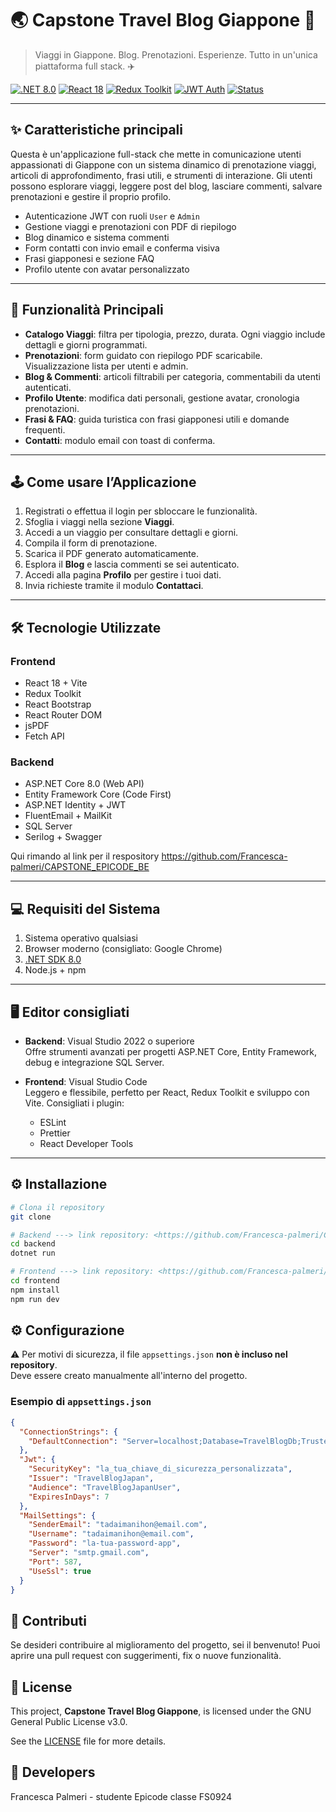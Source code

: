 # 🌏 Capstone Travel Blog Giappone 🗾

>  Viaggi in Giappone. Blog. Prenotazioni. Esperienze. Tutto in un'unica piattaforma full stack. ✈️

[![.NET 8.0](https://img.shields.io/badge/.NET-8.0-blueviolet)](https://learn.microsoft.com/en-us/dotnet/core/whats-new/dotnet-8)
[![React 18](https://img.shields.io/badge/React-18.2-blue)](https://reactjs.org/)
[![Redux Toolkit](https://img.shields.io/badge/Redux--Toolkit-Critical)](https://redux-toolkit.js.org/)
[![JWT Auth](https://img.shields.io/badge/Auth-JWT-green)]()
[![Status](https://img.shields.io/badge/status-In%20Development-yellow)]()

---

## ✨ Caratteristiche principali

Questa è un'applicazione full-stack che mette in comunicazione utenti appassionati di Giappone con un sistema dinamico di prenotazione viaggi, articoli di approfondimento, frasi utili, e strumenti di interazione. Gli utenti possono esplorare viaggi, leggere post del blog, lasciare commenti, salvare prenotazioni e gestire il proprio profilo.

- Autenticazione JWT con ruoli `User` e `Admin`
- Gestione viaggi e prenotazioni con PDF di riepilogo
- Blog dinamico e sistema commenti
- Form contatti con invio email e conferma visiva
- Frasi giapponesi e sezione FAQ
- Profilo utente con avatar personalizzato

---

## 🧩 Funzionalità Principali

- **Catalogo Viaggi**: filtra per tipologia, prezzo, durata. Ogni viaggio include dettagli e giorni programmati.
- **Prenotazioni**: form guidato con riepilogo PDF scaricabile. Visualizzazione lista per utenti e admin.
- **Blog & Commenti**: articoli filtrabili per categoria, commentabili da utenti autenticati.
- **Profilo Utente**: modifica dati personali, gestione avatar, cronologia prenotazioni.
- **Frasi & FAQ**: guida turistica con frasi giapponesi utili e domande frequenti.
- **Contatti**: modulo email con toast di conferma.

---

## 🕹️ Come usare l’Applicazione

1. Registrati o effettua il login per sbloccare le funzionalità.
2. Sfoglia i viaggi nella sezione **Viaggi**.
3. Accedi a un viaggio per consultare dettagli e giorni.
4. Compila il form di prenotazione.
5. Scarica il PDF generato automaticamente.
6. Esplora il **Blog** e lascia commenti se sei autenticato.
7. Accedi alla pagina **Profilo** per gestire i tuoi dati.
8. Invia richieste tramite il modulo **Contattaci**.

---

## 🛠️ Tecnologie Utilizzate

### Frontend
- React 18 + Vite
- Redux Toolkit 
- React Bootstrap
- React Router DOM
- jsPDF
- Fetch API

### Backend 
- ASP.NET Core 8.0 (Web API)
- Entity Framework Core (Code First)
- ASP.NET Identity + JWT
- FluentEmail + MailKit
- SQL Server
- Serilog + Swagger

Qui rimando al link per il respository https://github.com/Francesca-palmeri/CAPSTONE_EPICODE_BE

---

## 💻 Requisiti del Sistema

1. Sistema operativo qualsiasi
2. Browser moderno (consigliato: Google Chrome)
3. [.NET SDK 8.0](https://dotnet.microsoft.com/download)
4. Node.js + npm

---

## 🖥️ Editor consigliati

- **Backend**: Visual Studio 2022 o superiore  
  Offre strumenti avanzati per progetti ASP.NET Core, Entity Framework, debug e integrazione SQL Server.

- **Frontend**: Visual Studio Code  
  Leggero e flessibile, perfetto per React, Redux Toolkit e sviluppo con Vite. Consigliati i plugin:
  - ESLint
  - Prettier
  - React Developer Tools
    
---

## ⚙️ Installazione

```bash
# Clona il repository
git clone 

# Backend ---> link repository: <https://github.com/Francesca-palmeri/CAPSTONE_EPICODE_BE>
cd backend
dotnet run

# Frontend ---> link repository: <https://github.com/Francesca-palmeri/CAPSTONE_EPICODE_FRONTEND>
cd frontend
npm install
npm run dev

 ```
## ⚙️ Configurazione

⚠️ Per motivi di sicurezza, il file `appsettings.json` **non è incluso nel repository**.  
Deve essere creato manualmente all'interno del progetto.

### Esempio di `appsettings.json`

```json
{
  "ConnectionStrings": {
    "DefaultConnection": "Server=localhost;Database=TravelBlogDb;Trusted_Connection=True;"
  },
  "Jwt": {
    "SecurityKey": "la_tua_chiave_di_sicurezza_personalizzata",
    "Issuer": "TravelBlogJapan",
    "Audience": "TravelBlogJapanUser",
    "ExpiresInDays": 7
  },
  "MailSettings": {
    "SenderEmail": "tadaimanihon@email.com",
    "Username": "tadaimanihon@email.com",
    "Password": "la-tua-password-app",
    "Server": "smtp.gmail.com",
    "Port": 587,
    "UseSsl": true
  }
}
```
## 🙌 Contributi
Se desideri contribuire al miglioramento del progetto, sei il benvenuto!
Puoi aprire una pull request con suggerimenti, fix o nuove funzionalità.

## 📜 License

This project, **Capstone Travel Blog Giappone**, is licensed under the GNU General Public License v3.0.

See the [LICENSE](LICENSE) file for more details.


## 👥 Developers
Francesca Palmeri - studente Epicode classe FS0924
